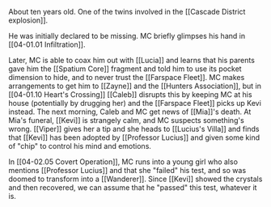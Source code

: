 About ten years old. One of the twins involved in the [[Cascade District explosion]]. 

He was initially declared to be missing. MC briefly glimpses his hand in [[04-01.01 Infiltration]].

Later, MC is able to coax him out with [[Lucia]] and learns that his parents gave him the [[Spatium Core]] fragment and told him to use its pocket dimension to hide, and to never trust the [[Farspace Fleet]]. MC makes arrangements to get him to [[Zayne]] and the [[Hunters Association]], but in [[04-01.10 Heart's Crossing]] [[Caleb]] disrupts this by keeping MC at his house (potentially by drugging her) and the [[Farspace Fleet]] picks up Kevi instead. The next morning, Caleb and MC get news of [[Mia]]'s death. At Mia's funeral, [[Kevi]] is strangely calm, and MC suspects something's wrong. [[Viper]] gives her a tip and she heads to [[Lucius's Villa]] and finds that [[Kevi]] has been adopted by [[Professor Lucius]] and given some kind of "chip" to control his mind and emotions.

In [[04-02.05 Covert Operation]], MC runs into a young girl who also mentions [[Professor Lucius]] and that she "failed" his test, and so was doomed to transform into a [[Wanderer]]. Since [[Kevi]] showed the crystals and then recovered, we can assume that he "passed" this test, whatever it is.